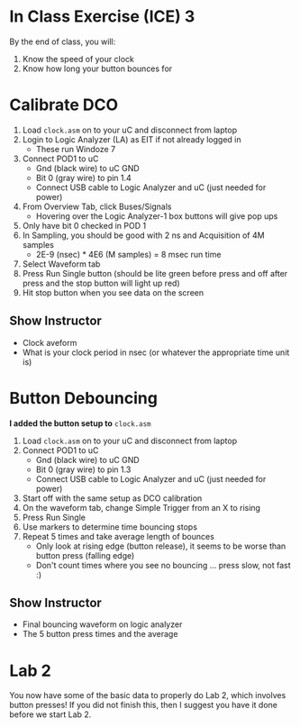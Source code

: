 # In Class Exercise (ICE) 3

By the end of class, you will:

1. Know the speed of your clock
1. Know how long your button bounces for

# Calibrate DCO

1. Load `clock.asm` on to your uC and disconnect from laptop
1. Login to Logic Analyzer (LA) as EIT if not already logged in
    - These run Windoze 7
1. Connect POD1 to uC
    - Gnd (black wire) to uC GND
    - Bit 0 (gray wire) to pin 1.4
    - Connect USB cable to Logic Analyzer and uC (just needed for power)
1. From Overview Tab, click Buses/Signals
    - Hovering over the Logic Analyzer-1 box buttons will give pop ups
1. Only have bit 0 checked in POD 1
1. In Sampling, you should be good with 2 ns and Acquisition of 4M samples
    - 2E-9 (nsec) * 4E6 (M samples) = 8 msec run time
1. Select Waveform tab
1. Press Run Single button (should be lite green before press and off after press and the stop button will light up red)
1. Hit stop button when you see data on the screen

## Show Instructor

- Clock aveform
- What is your clock period in nsec (or whatever the appropriate time unit is)

# Button Debouncing

**I added the button setup to** `clock.asm`

1. Load `clock.asm` on to your uC and disconnect from laptop
1. Connect POD1 to uC
    - Gnd (black wire) to uC GND
    - Bit 0 (gray wire) to pin 1.3
    - Connect USB cable to Logic Analyzer and uC (just needed for power)
1. Start off with the same setup as DCO calibration
1. On the waveform tab, change Simple Trigger from an X to rising
1. Press Run Single
1. Use markers to determine time bouncing stops
1. Repeat 5 times and take average length of bounces
    - Only look at rising edge (button release), it seems to be worse than button press (falling edge)
    - Don't count times where you see no bouncing ... press slow, not fast :)

## Show Instructor

- Final bouncing waveform on logic analyzer
- The 5 button press times and the average

# Lab 2

You now have some of the basic data to properly do Lab 2, which involves button
presses! If you did not finish this, then I suggest you have it done before
we start Lab 2.
